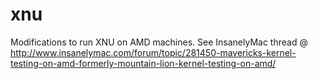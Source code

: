 xnu
===

Modifications to run XNU on AMD machines. See InsanelyMac thread @ http://www.insanelymac.com/forum/topic/281450-mavericks-kernel-testing-on-amd-formerly-mountain-lion-kernel-testing-on-amd/
